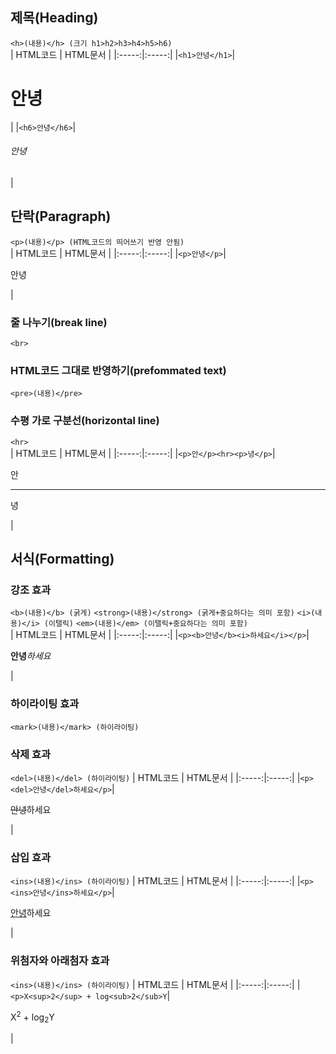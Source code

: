 ## 제목(Heading)
```<h>(내용)</h> (크기 h1>h2>h3>h4>h5>h6)```<br>
| HTML코드 | HTML문서 |
|:-----:|:-----:|
|```<h1>안녕</h1>```|<h1>안녕</h1>|
|```<h6>안녕</h6>```|<h6>안녕</h6>|
<br>

## 단락(Paragraph)
```<p>(내용)</p> (HTML코드의 띄어쓰기 반영 안됨)``` <br>
| HTML코드 | HTML문서 |
|:-----:|:-----:|
|```<p>안녕</p>```|<p>안녕</p>|
<br>

### 줄 나누기(break line) 
```<br>```<br>
### HTML코드 그대로 반영하기(prefommated text)
```<pre>(내용)</pre>```<br>
### 수평 가로 구분선(horizontal line)
```<hr>```<br>
| HTML코드 | HTML문서 |
|:-----:|:-----:|
|```<p>안</p><hr><p>녕</p>```|<p>안</p><hr></p>녕</p>|
<br>
## 서식(Formatting)
### 강조 효과
```<b>(내용)</b> (굵게)```
```<strong>(내용)</strong> (굵게+중요하다는 의미 포함)```
```<i>(내용)</i> (이탤릭)```
```<em>(내용)</em> (이탤릭+중요하다는 의미 포함)```<br>
| HTML코드 | HTML문서 |
|:-----:|:-----:|
|```<p><b>안녕</b><i>하세요</i></p>```|<p><b>안녕</b><i>하세요</i></p>|
<br>
### 하이라이팅 효과
```<mark>(내용)</mark> (하이라이팅)```
<br>
### 삭제 효과
```<del>(내용)</del> (하이라이팅)```
| HTML코드 | HTML문서 |
|:-----:|:-----:|
|```<p><del>안녕</del>하세요</p>```|<p><del>안녕</del>하세요</p>|
<br>
### 삽입 효과
```<ins>(내용)</ins> (하이라이팅)```
| HTML코드 | HTML문서 |
|:-----:|:-----:|
|```<p><ins>안녕</ins>하세요</p>```|<p><ins>안녕</ins>하세요</p>|
<br>
### 위첨자와 아래첨자 효과
```<ins>(내용)</ins> (하이라이팅)```
| HTML코드 | HTML문서 |
|:-----:|:-----:|
|```<p>X<sup>2</sup> + log<sub>2</sub>Y```|<p>X<sup>2</sup> + log<sub>2</sub>Y</p>|
<br>
